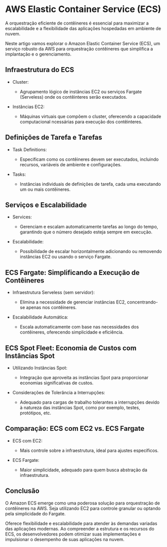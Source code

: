 # AWS Elastic Container Service (ECS)

A orquestração eficiente de contêineres é essencial para maximizar a escalabilidade e a flexibilidade das aplicações hospedadas em ambiente de nuvem. 

Neste artigo vamos explorar o Amazon Elastic Container Service (ECS), um serviço robusto da AWS para orquestração contêineres que simplifica a implantação e o gerenciamento.

## Infraestrutura do ECS

- Cluster:

  - Agrupamento lógico de instâncias EC2 ou serviços Fargate (Serveless) onde os contêinteres serão executados.

- Instâncias EC2:

  - Máquinas virtuais que compõem o cluster, oferecendo a capacidade computacional ncessárias para execução dos contêinteres.

## Definições de Tarefa e Tarefas

- Task Definitions:

  - Especificam como os contêineres devem ser executados, incluindo recursos, variáveis de ambiente e configurações.

- Tasks:

  - Instâncias individuais de definições de tarefa, cada uma executando um ou mais contêineres.

## Serviços e Escalabilidade

- Services:

  - Gerenciam e escalam automaticamente tarefas ao longo do tempo, garantindo que o número desejado esteja sempre em execução.

- Escalabilidade:

  - Possibilidade de escalar horizontalmente adicionando ou removendo instâncias EC2 ou usando o serviço Fargate.

## ECS Fargate: Simplificando a Execução de Contêineres

- Infraestrutura Serveless (sem servidor):

  - Elimina a necessidade de gerenciar instâncias EC2, concentrando-se apenas nos contêineres.

- Escalabilidade Automática:

  - Escala automaticamente com base nas necessidades dos contêineres, oferecendo simplicidade e eficiência.

## ECS Spot Fleet: Economia de Custos com Instâncias Spot

- Utilizando Instâncias Spot:

  - Integração que aproveita as instâncias Spot para proporcionar economias significativas de custos.

- Considerações de Tolerância a Interrupções:

  - Adequado para cargas de trabalho tolerantes a interrupções devido à natureza das instâncias Spot, como por exemplo, testes, protótipos, etc.

## Comparação: ECS com EC2 vs. ECS Fargate

- ECS com EC2:

  - Mais controle sobre a infraestrutura, ideal para ajustes específicos.

- ECS Fargate:

  - Maior simplicidade, adequado para quem busca abstração da infraestrutura.

## Conclusão

O Amazon ECS emerge como uma poderosa solução para orquestração de contêineres na AWS. Seja utilizando EC2 para controle granular ou optando pela simplicidade do Fargate.

Oferece flexibilidade e escalabilidade para atender às demandas variadas das aplicações modernas. Ao compreender a estrutura e os recursos do ECS, os desenvolvedores podem otimizar suas implementações e impulsionar o desempenho de suas aplicações na nuvem.

